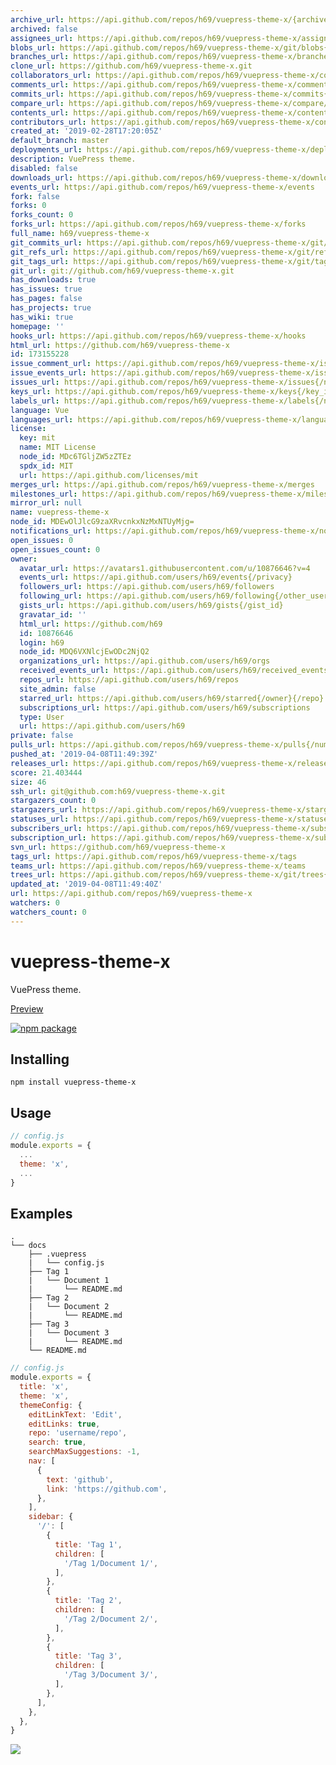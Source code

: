 ```yaml
---
archive_url: https://api.github.com/repos/h69/vuepress-theme-x/{archive_format}{/ref}
archived: false
assignees_url: https://api.github.com/repos/h69/vuepress-theme-x/assignees{/user}
blobs_url: https://api.github.com/repos/h69/vuepress-theme-x/git/blobs{/sha}
branches_url: https://api.github.com/repos/h69/vuepress-theme-x/branches{/branch}
clone_url: https://github.com/h69/vuepress-theme-x.git
collaborators_url: https://api.github.com/repos/h69/vuepress-theme-x/collaborators{/collaborator}
comments_url: https://api.github.com/repos/h69/vuepress-theme-x/comments{/number}
commits_url: https://api.github.com/repos/h69/vuepress-theme-x/commits{/sha}
compare_url: https://api.github.com/repos/h69/vuepress-theme-x/compare/{base}...{head}
contents_url: https://api.github.com/repos/h69/vuepress-theme-x/contents/{+path}
contributors_url: https://api.github.com/repos/h69/vuepress-theme-x/contributors
created_at: '2019-02-28T17:20:05Z'
default_branch: master
deployments_url: https://api.github.com/repos/h69/vuepress-theme-x/deployments
description: VuePress theme.
disabled: false
downloads_url: https://api.github.com/repos/h69/vuepress-theme-x/downloads
events_url: https://api.github.com/repos/h69/vuepress-theme-x/events
fork: false
forks: 0
forks_count: 0
forks_url: https://api.github.com/repos/h69/vuepress-theme-x/forks
full_name: h69/vuepress-theme-x
git_commits_url: https://api.github.com/repos/h69/vuepress-theme-x/git/commits{/sha}
git_refs_url: https://api.github.com/repos/h69/vuepress-theme-x/git/refs{/sha}
git_tags_url: https://api.github.com/repos/h69/vuepress-theme-x/git/tags{/sha}
git_url: git://github.com/h69/vuepress-theme-x.git
has_downloads: true
has_issues: true
has_pages: false
has_projects: true
has_wiki: true
homepage: ''
hooks_url: https://api.github.com/repos/h69/vuepress-theme-x/hooks
html_url: https://github.com/h69/vuepress-theme-x
id: 173155228
issue_comment_url: https://api.github.com/repos/h69/vuepress-theme-x/issues/comments{/number}
issue_events_url: https://api.github.com/repos/h69/vuepress-theme-x/issues/events{/number}
issues_url: https://api.github.com/repos/h69/vuepress-theme-x/issues{/number}
keys_url: https://api.github.com/repos/h69/vuepress-theme-x/keys{/key_id}
labels_url: https://api.github.com/repos/h69/vuepress-theme-x/labels{/name}
language: Vue
languages_url: https://api.github.com/repos/h69/vuepress-theme-x/languages
license:
  key: mit
  name: MIT License
  node_id: MDc6TGljZW5zZTEz
  spdx_id: MIT
  url: https://api.github.com/licenses/mit
merges_url: https://api.github.com/repos/h69/vuepress-theme-x/merges
milestones_url: https://api.github.com/repos/h69/vuepress-theme-x/milestones{/number}
mirror_url: null
name: vuepress-theme-x
node_id: MDEwOlJlcG9zaXRvcnkxNzMxNTUyMjg=
notifications_url: https://api.github.com/repos/h69/vuepress-theme-x/notifications{?since,all,participating}
open_issues: 0
open_issues_count: 0
owner:
  avatar_url: https://avatars1.githubusercontent.com/u/10876646?v=4
  events_url: https://api.github.com/users/h69/events{/privacy}
  followers_url: https://api.github.com/users/h69/followers
  following_url: https://api.github.com/users/h69/following{/other_user}
  gists_url: https://api.github.com/users/h69/gists{/gist_id}
  gravatar_id: ''
  html_url: https://github.com/h69
  id: 10876646
  login: h69
  node_id: MDQ6VXNlcjEwODc2NjQ2
  organizations_url: https://api.github.com/users/h69/orgs
  received_events_url: https://api.github.com/users/h69/received_events
  repos_url: https://api.github.com/users/h69/repos
  site_admin: false
  starred_url: https://api.github.com/users/h69/starred{/owner}{/repo}
  subscriptions_url: https://api.github.com/users/h69/subscriptions
  type: User
  url: https://api.github.com/users/h69
private: false
pulls_url: https://api.github.com/repos/h69/vuepress-theme-x/pulls{/number}
pushed_at: '2019-04-08T11:49:39Z'
releases_url: https://api.github.com/repos/h69/vuepress-theme-x/releases{/id}
score: 21.403444
size: 46
ssh_url: git@github.com:h69/vuepress-theme-x.git
stargazers_count: 0
stargazers_url: https://api.github.com/repos/h69/vuepress-theme-x/stargazers
statuses_url: https://api.github.com/repos/h69/vuepress-theme-x/statuses/{sha}
subscribers_url: https://api.github.com/repos/h69/vuepress-theme-x/subscribers
subscription_url: https://api.github.com/repos/h69/vuepress-theme-x/subscription
svn_url: https://github.com/h69/vuepress-theme-x
tags_url: https://api.github.com/repos/h69/vuepress-theme-x/tags
teams_url: https://api.github.com/repos/h69/vuepress-theme-x/teams
trees_url: https://api.github.com/repos/h69/vuepress-theme-x/git/trees{/sha}
updated_at: '2019-04-08T11:49:40Z'
url: https://api.github.com/repos/h69/vuepress-theme-x
watchers: 0
watchers_count: 0
---
```

# vuepress-theme-x

VuePress theme.

[Preview](https://h69.github.io)

[![npm package](https://nodei.co/npm/vuepress-theme-x.png?downloads=true&downloadRank=true&stars=true)](https://www.npmjs.com/package/vuepress-theme-x)


## Installing
```
npm install vuepress-theme-x
```

## Usage
```JavaScript
// config.js
module.exports = {
  ...
  theme: 'x',
  ...
}
``` 

## Examples
```
.
└── docs 
    ├── .vuepress 
    |   └── config.js
    ├── Tag 1
    |   └── Document 1
    |       └── README.md
    ├── Tag 2
    |   └── Document 2
    |       └── README.md
    ├── Tag 3
    |   └── Document 3
    |       └── README.md
    └── README.md 
```

```JavaScript
// config.js
module.exports = {
  title: 'x',
  theme: 'x',
  themeConfig: {
    editLinkText: 'Edit',
    editLinks: true,
    repo: 'username/repo',
    search: true,
    searchMaxSuggestions: -1,
    nav: [
      {
        text: 'github',
        link: 'https://github.com',
      },
    ],
    sidebar: {
      '/': [
        {
          title: 'Tag 1',
          children: [
            '/Tag 1/Document 1/',
          ],
        },
        {
          title: 'Tag 2',
          children: [
            '/Tag 2/Document 2/',
          ],
        },
        {
          title: 'Tag 3',
          children: [
            '/Tag 3/Document 3/',
          ],
        },
      ],
    },
  },
}
```
![](https://raw.githubusercontent.com/黄宝权/vuepress-theme-x/master/vuepress-theme-x.png)
